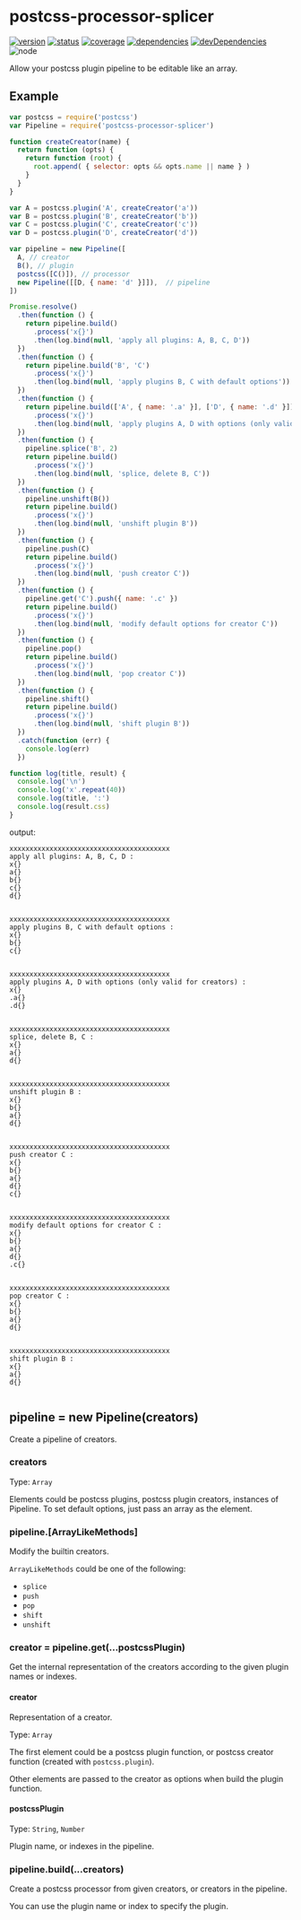 # postcss-processor-splicer
[![version](https://img.shields.io/npm/v/postcss-processor-splicer.svg)](https://www.npmjs.org/package/postcss-processor-splicer)
[![status](https://travis-ci.org/reducejs/postcss-processor-splicer.svg?branch=master)](https://travis-ci.org/reducejs/postcss-processor-splicer)
[![coverage](https://img.shields.io/coveralls/reducejs/postcss-processor-splicer.svg)](https://coveralls.io/github/reducejs/postcss-processor-splicer)
[![dependencies](https://david-dm.org/reducejs/postcss-processor-splicer.svg)](https://david-dm.org/reducejs/postcss-processor-splicer)
[![devDependencies](https://david-dm.org/reducejs/postcss-processor-splicer/dev-status.svg)](https://david-dm.org/reducejs/postcss-processor-splicer#info=devDependencies)
![node](https://img.shields.io/node/v/postcss-processor-splicer.svg)

Allow your postcss plugin pipeline to be editable like an array.

## Example

```javascript
var postcss = require('postcss')
var Pipeline = require('postcss-processor-splicer')

function createCreator(name) {
  return function (opts) {
    return function (root) {
      root.append( { selector: opts && opts.name || name } )
    }
  }
}

var A = postcss.plugin('A', createCreator('a'))
var B = postcss.plugin('B', createCreator('b'))
var C = postcss.plugin('C', createCreator('c'))
var D = postcss.plugin('D', createCreator('d'))

var pipeline = new Pipeline([
  A, // creator
  B(), // plugin
  postcss([C()]), // processor
  new Pipeline([[D, { name: 'd' }]]),  // pipeline
])

Promise.resolve()
  .then(function () {
    return pipeline.build()
      .process('x{}')
      .then(log.bind(null, 'apply all plugins: A, B, C, D'))
  })
  .then(function () {
    return pipeline.build('B', 'C')
      .process('x{}')
      .then(log.bind(null, 'apply plugins B, C with default options'))
  })
  .then(function () {
    return pipeline.build(['A', { name: '.a' }], ['D', { name: '.d' }])
      .process('x{}')
      .then(log.bind(null, 'apply plugins A, D with options (only valid for creators)'))
  })
  .then(function () {
    pipeline.splice('B', 2)
    return pipeline.build()
      .process('x{}')
      .then(log.bind(null, 'splice, delete B, C'))
  })
  .then(function () {
    pipeline.unshift(B())
    return pipeline.build()
      .process('x{}')
      .then(log.bind(null, 'unshift plugin B'))
  })
  .then(function () {
    pipeline.push(C)
    return pipeline.build()
      .process('x{}')
      .then(log.bind(null, 'push creator C'))
  })
  .then(function () {
    pipeline.get('C').push({ name: '.c' })
    return pipeline.build()
      .process('x{}')
      .then(log.bind(null, 'modify default options for creator C'))
  })
  .then(function () {
    pipeline.pop()
    return pipeline.build()
      .process('x{}')
      .then(log.bind(null, 'pop creator C'))
  })
  .then(function () {
    pipeline.shift()
    return pipeline.build()
      .process('x{}')
      .then(log.bind(null, 'shift plugin B'))
  })
  .catch(function (err) {
    console.log(err)
  })

function log(title, result) {
  console.log('\n')
  console.log('x'.repeat(40))
  console.log(title, ':')
  console.log(result.css)
}


```

output:

```
xxxxxxxxxxxxxxxxxxxxxxxxxxxxxxxxxxxxxxxx
apply all plugins: A, B, C, D :
x{}
a{}
b{}
c{}
d{}


xxxxxxxxxxxxxxxxxxxxxxxxxxxxxxxxxxxxxxxx
apply plugins B, C with default options :
x{}
b{}
c{}


xxxxxxxxxxxxxxxxxxxxxxxxxxxxxxxxxxxxxxxx
apply plugins A, D with options (only valid for creators) :
x{}
.a{}
.d{}


xxxxxxxxxxxxxxxxxxxxxxxxxxxxxxxxxxxxxxxx
splice, delete B, C :
x{}
a{}
d{}


xxxxxxxxxxxxxxxxxxxxxxxxxxxxxxxxxxxxxxxx
unshift plugin B :
x{}
b{}
a{}
d{}


xxxxxxxxxxxxxxxxxxxxxxxxxxxxxxxxxxxxxxxx
push creator C :
x{}
b{}
a{}
d{}
c{}


xxxxxxxxxxxxxxxxxxxxxxxxxxxxxxxxxxxxxxxx
modify default options for creator C :
x{}
b{}
a{}
d{}
.c{}


xxxxxxxxxxxxxxxxxxxxxxxxxxxxxxxxxxxxxxxx
pop creator C :
x{}
b{}
a{}
d{}


xxxxxxxxxxxxxxxxxxxxxxxxxxxxxxxxxxxxxxxx
shift plugin B :
x{}
a{}
d{}


```

## pipeline = new Pipeline(creators)
Create a pipeline of creators.

### creators

Type: `Array`

Elements could be postcss plugins, postcss plugin creators, instances of Pipeline.
To set default options, just pass an array as the element.


### pipeline.[ArrayLikeMethods]
Modify the builtin creators.

`ArrayLikeMethods` could be one of the following:

* `splice`
* `push`
* `pop`
* `shift`
* `unshift`

### creator = pipeline.get(...postcssPlugin)
Get the internal representation of the creators according to the given plugin names or indexes.

#### creator
Representation of a creator.

Type: `Array`

The first element could be a postcss plugin function,
or postcss creator function (created with `postcss.plugin`).

Other elements are passed to the creator as options when build the plugin function.

#### postcssPlugin

Type: `String`, `Number`

Plugin name, or indexes in the pipeline.

### pipeline.build(...creators)

Create a postcss processor from given creators,
or creators in the pipeline.

You can use the plugin name or index to specify the plugin.
